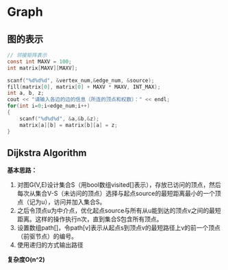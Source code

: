 # **Graph**

## 图的表示
```C
// 邻接矩阵表示
const int MAXV = 100;
int matrix[MAXV][MAXV];

scanf("%d%d%d", &vertex_num,&edge_num, &source);
fill(matrix[0], matrix[0] + MAXV * MAXV, INT_MAX);
int a, b, z;
cout << "请输入各边的边的信息（所连的顶点和权数）：" << endl;
for(int i=0;i<edge_num;i++)
{
    scanf("%d%d%d", &a,&b,&z);
    matrix[a][b] = matrix[b][a] = z;
}
```

## Dijkstra Algorithm 
**基本思路：**
1. 对图G(V,E)设计集合S（用bool数组visited[]表示），存放已访问的顶点，然后每次从集合V-S（未访问的顶点）选择与起点source的最短距离最小的一个顶点（记为u），访问并加入集合S。
2. 之后令顶点u为中介点，优化起点source与所有从u能到达的顶点v之间的最短距离。这样的操作执行n次，直到集合S包含所有顶点。
3. 设置数组path[]，令path[v]表示从起点s到顶点v的最短路径上v的前一个顶点（前驱节点）的编号。
4. 使用递归的方式输出路径

**复杂度O(n^2)**
